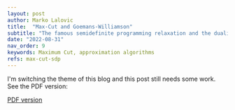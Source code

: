 ```yaml
---
layout: post
author: Marko Lalovic
title:  "Max-Cut and Goemans-Williamson"
subtitle: "The famous semidefinite programming relaxation and the duality with the Sum-of-Squares hierarchy framework."
date: "2022-08-31"
nav_order: 9
keywords: Maximum Cut, approximation algorithms
refs: max-cut-sdp
---
```



<div class="mono-italic">
<p>I'm switching the theme of this blog and this post still needs some work. See the PDF version:</p>

<a href="https://github.com/markolalovic/max-cut-sdp/raw/299c5b53ca27fa8952eca8edd8e67eb1f5cd2982/main.pdf">PDF version</a>
</div>